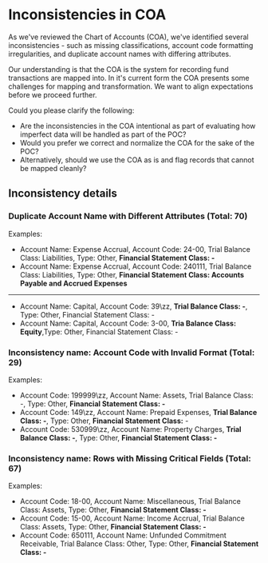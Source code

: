 # Inconsistencies in COA
As we've reviewed the Chart of Accounts (COA), we've identified several inconsistencies - such as missing classifications, account code formatting irregularities, and duplicate account names with differing attributes.

Our understanding is that the COA is the system for recording fund transactions are mapped into. In it's current form the COA presents some challenges for mapping and transformation. We want to align expectations before we proceed further.

Could you please clarify the following:

- Are the inconsistencies in the COA intentional as part of evaluating how imperfect data will be handled as part of the POC?
- Would you prefer we correct and normalize the COA for the sake of the POC?
- Alternatively, should we use the COA as is and flag records that cannot be mapped cleanly?



## Inconsistency details

###  Duplicate Account Name with Different Attributes (Total: 70)
Examples:
- Account Name: Expense Accrual, Account Code: 24-00, Trial Balance Class: Liabilities, Type: Other, **Financial Statement Class: -**
- Account Name: Expense Accrual, Account Code: 240111, Trial Balance Class: Liabilities, Type: Other, **Financial Statement Class: Accounts Payable and Accrued Expenses**
---------------------------------------
- Account Name: Capital, Account Code: 39\zz, **Trial Balance Class: -**, Type: Other, Financial Statement Class: -
- Account Name: Capital, Account Code: 3-00, **Tria Balance Class: Equity**,Type: Other, Financial Statement Class: -


### Inconsistency name: Account Code with Invalid Format (Total: 29)
Examples:
- Account Code: 199999\zz, Account Name: Assets, Trial Balance Class: -, Type: Other, **Financial Statement Class: -**
- Account Code: 149\zz, Account Name: Prepaid Expenses, **Trial Balance Class: -**, Type: Other, **Financial Statement Class:** -
- Account Code: 530999\zz, Account Name: Property Charges, **Trial Balance Class: -**, Type: Other, **Financial Statement Class: -**


### Inconsistency name: Rows with Missing Critical Fields (Total: 67)
Examples:
- Account Code: 18-00, Account Name: Miscellaneous, Trial Balance Class: Assets, Type: Other, **Financial Statement Class: -**
- Account Code: 15-00, Account Name: Income Accrual, Trial Balance Class: Assets, Type: Other, **Financial Statement Class: -**
- Account Code: 650111, Account Name: Unfunded Commitment Receivable, Trial Balance Class: Other, Type: Other, **Financial Statement Class: -**
